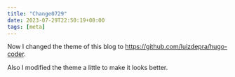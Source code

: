 ```yaml
---
title: "Change0729"
date: 2023-07-29T22:50:19+08:00
tags: [meta]
---
```

Now I changed the theme of this blog to https://github.com/luizdepra/hugo-coder.

Also I modified the theme a little to make it looks better.

